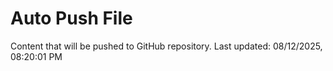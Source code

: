 # Auto Push File

Content that will be pushed to GitHub repository.
Last updated: 08/12/2025, 08:20:01 PM